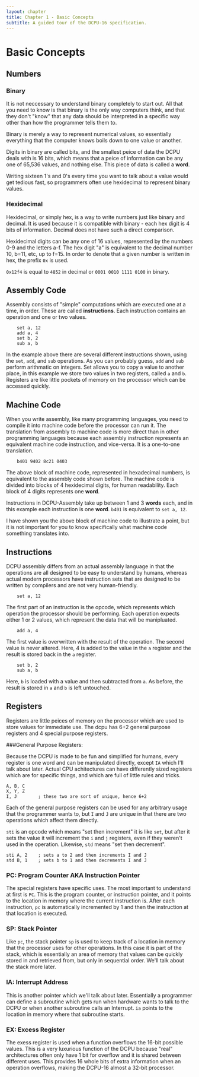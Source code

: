 ```yaml
---
layout: chapter
title: Chapter 1 - Basic Concepts
subtitle: A guided tour of the DCPU-16 specification.
---
```


# Basic Concepts

## Numbers 
### Binary
It is not neccessary to understand binary completely to start out. All that you need to know is that binary is the only way computers think, and that they don't "know" that any data should be interpreted in a specific way other than how the programmer tells them to. 

Binary is merely a way to represent numerical values, so essentially everything that the computer knows boils down to one value or another.

Digits in binary are called bits, and the smallest peice of data the DCPU deals with is 16 bits, which means that a peice of information can be any one of 65,536 values, and nothing else. This piece of data is called a **word**.

Writing sixteen 1's and 0's every time you want to talk about a value would get tedious fast, so programmers often use hexidecimal to represent binary values.

### Hexidecimal
Hexidecimal, or simply hex, is a way to write numbers just like binary and decimal. It is used because it is compatible with binary - each hex digit is 4 bits of information. Decimal does not have such a direct comparison.

Hexidecimal digits can be any one of 16 values, represented by the numbers 0-9 and the letters a-f. The hex digit "a" is equivalent to the decimal number 10, b=11, etc, up to f=15. In order to denote that a given number is written in hex, the prefix ```0x``` is used. 

```0x12f4``` is equal to ```4852``` in decimal or ```0001 0010 1111 0100``` in binary.

## Assembly Code

Assembly consists of "simple" computations which are executed one at a time, in order. These are called **instructions**. Each instruction contains an operation and one or two values. 

```
	set a, 12
	add a, 4
	set b, 2
	sub a, b
```

In the example above there are several different instructions shown, using the ```set```, ```add```, and ```sub``` operations. As you can probably guess, ```add``` and ```sub``` perform arithmatic on integers. Set allows you to copy a value to another place, in this example we store two values in two registers, called ```a``` and ```b```. Registers are like little pockets of memory on the processor which can be accessed quickly.

## Machine Code

When you write assembly, like many programming languages, you need to compile it into machine code before the processor can run it. The translation from assembly to machine code is more direct than in other programming languages because each assembly instruction represents an equivalent machine code instruction, and vice-versa. It is a one-to-one translation. 

```
	b401 9402 8c21 0403
```
The above block of machine code, represented in hexadecimal numbers, is equivalent to the assembly code shown before. The machine code is divided into blocks of 4 hexidecimal digits, for human readability. Each block of 4 digits represents one **word**.

Instructions in DCPU-Assembly take up between 1 and 3 **words** each, and in this example each instruction is one **word**. ```b401``` is equivalent to ```set a, 12```.

I have shown you the above block of machine code to illustrate a point, but it is not important for you to know specifically what machine code something translates into.

## Instructions
DCPU assembly differs from an actual assembly language in that the operations are all designed to be easy to understand by humans, whereas actual modern processors have instruction sets that are designed to be written by compilers and are not very human-friendly.

```
	set a, 12
```
The first part of an instruction is the opcode, which represents which operation the processor should be performing. Each operation expects either 1 or 2 values, which represent the data that will be manipluated.

```
	add a, 4
```
The first value is overwritten with the result of the operation. The second value is never altered. Here, 4 is added to the value in the ```a``` register and the result is stored back in the ```a``` register.

```
	set b, 2
	sub a, b
```
Here, ```b``` is loaded with a value and then subtracted from ```a```. As before, the result is stored in ```a``` and ```b``` is left untouched.


## Registers
Registers are little peices of memory on the processor which are used to store values for immediate use. The dcpu has 6+2 general purpose registers and 4 special purpose registers.


###General Purpose Registers:

Because the DCPU is made to be fun and simplified for humans, every register is one word and can be manipulated directly, except ```IA``` which I'll talk about later. Actual CPU achitectures can have differently sized registers which are for specific things, and which are full of little rules and tricks.

```
A, B, C
X, Y, Z
I, J 		; these two are sort of unique, hence 6+2
```

Each of the general purpose registers can be used for any arbitrary usage that the programmer wants to, but ```I``` and ```J``` are unique in that there are two operations which affect them directly.

```sti``` is an opcode which means "set then increment" it is like ```set```, but after it sets the value it will increment the ```i``` and ```j``` registers, even if they weren't used in the operation. Likewise, ```std``` means "set then decrement".

```
sti A, 2 	; sets a to 2 and then increments I and J
std B, 1 	; sets b to 1 and then decrements I and J
```

### PC: Program Counter AKA Instruction Pointer
The special registers have specific uses. The most important to understand at first is ```PC```. This is the program counter, or instruction pointer, and it points to the location in memory where the current instruction is. After each instruction, ```pc``` is automatically incremented by 1 and then the instruction at that location is executed.

### SP: Stack Pointer
Like ```pc```, the stack pointer ```sp``` is used to keep track of a location in memory that the processor uses for other operations. In this case it is part of the stack, which is essentially an area of memory that values can be quickly stored in and retrieved from, but only in sequential order. We'll talk about the stack more later.

### IA: Interrupt Address
This is another pointer which we'll talk about later. Essentially a programmer can define a subroutine which gets run when hardware wants to talk to the DCPU or when another subroutine calls an Interrupt. ```ia``` points to the location in memory where that subroutine starts.

### EX: Excess Register
The exess register is used when a function overflows the 16-bit possible values. This is a very luxurious function of the DCPU because "real" architectures often only have 1 bit for overflow and it is shared between different uses. This provides 16 whole bits of extra information when an operation overflows, making the DCPU-16 almost a 32-bit processor.
